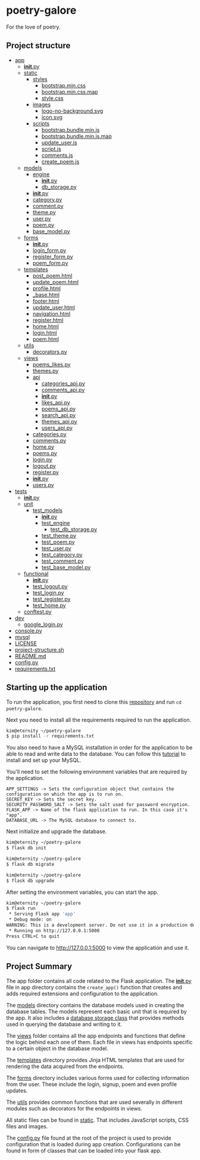 # poetry-galore

For the love of poetry.

## Project structure

* [app](./app)
  * [__init__.py](./app/__init__.py)
  * [static](./app/static)
    * [styles](./app/static/styles)
      * [bootstrap.min.css](./app/static/styles/bootstrap.min.css)
      * [bootstrap.min.css.map](./app/static/styles/bootstrap.min.css.map)
      * [style.css](./app/static/styles/style.css)
    * [images](./app/static/images)
      * [logo-no-background.svg](./app/static/images/logo-no-background.svg)
      * [icon.svg](./app/static/images/icon.svg)
    * [scripts](./app/static/scripts)
      * [bootstrap.bundle.min.js](./app/static/scripts/bootstrap.bundle.min.js)
      * [bootstrap.bundle.min.js.map](./app/static/scripts/bootstrap.bundle.min.js.map)
      * [update_user.js](./app/static/scripts/update_user.js)
      * [script.js](./app/static/scripts/script.js)
      * [comments.js](./app/static/scripts/comments.js)
      * [create_poem.js](./app/static/scripts/create_poem.js)
  * [models](./app/models)
    * [engine](./app/models/engine)
      * [__init__.py](./app/models/engine/__init__.py)
      * [db_storage.py](./app/models/engine/db_storage.py)
    * [__init__.py](./app/models/__init__.py)
    * [category.py](./app/models/category.py)
    * [comment.py](./app/models/comment.py)
    * [theme.py](./app/models/theme.py)
    * [user.py](./app/models/user.py)
    * [poem.py](./app/models/poem.py)
    * [base_model.py](./app/models/base_model.py)
  * [forms](./app/forms)
    * [__init__.py](./app/forms/__init__.py)
    * [login_form.py](./app/forms/login_form.py)
    * [register_form.py](./app/forms/register_form.py)
    * [poem_form.py](./app/forms/poem_form.py)
  * [templates](./app/templates)
    * [post_poem.html](./app/templates/post_poem.html)
    * [update_poem.html](./app/templates/update_poem.html)
    * [profile.html](./app/templates/profile.html)
    * [_base.html](./app/templates/_base.html)
    * [footer.html](./app/templates/footer.html)
    * [update_user.html](./app/templates/update_user.html)
    * [navigation.html](./app/templates/navigation.html)
    * [register.html](./app/templates/register.html)
    * [home.html](./app/templates/home.html)
    * [login.html](./app/templates/login.html)
    * [poem.html](./app/templates/poem.html)
  * [utils](./app/utils)
    * [decorators.py](./app/utils/decorators.py)
  * [views](./app/views)
    * [poems_likes.py](./app/views/poems_likes.py)
    * [themes.py](./app/views/themes.py)
    * [api](./app/views/api)
      * [categories_api.py](./app/views/api/categories_api.py)
      * [comments_api.py](./app/views/api/comments_api.py)
      * [__init__.py](./app/views/api/__init__.py)
      * [likes_api.py](./app/views/api/likes_api.py)
      * [poems_api.py](./app/views/api/poems_api.py)
      * [search_api.py](./app/views/api/search_api.py)
      * [themes_api.py](./app/views/api/themes_api.py)
      * [users_api.py](./app/views/api/users_api.py)
    * [categories.py](./app/views/categories.py)
    * [comments.py](./app/views/comments.py)
    * [home.py](./app/views/home.py)
    * [poems.py](./app/views/poems.py)
    * [login.py](./app/views/login.py)
    * [logout.py](./app/views/logout.py)
    * [register.py](./app/views/register.py)
    * [__init__.py](./app/views/__init__.py)
    * [users.py](./app/views/users.py)
* [tests](./tests)
  * [__init__.py](./tests/__init__.py)
  * [unit](./tests/unit)
    * [test_models](./tests/unit/test_models)
      * [__init__.py](./tests/unit/test_models/__init__.py)
      * [test_engine](./tests/unit/test_models/test_engine)
        * [test_db_storage.py](./tests/unit/test_models/test_engine/test_db_storage.py)
      * [test_theme.py](./tests/unit/test_models/test_theme.py)
      * [test_poem.py](./tests/unit/test_models/test_poem.py)
      * [test_user.py](./tests/unit/test_models/test_user.py)
      * [test_category.py](./tests/unit/test_models/test_category.py)
      * [test_comment.py](./tests/unit/test_models/test_comment.py)
      * [test_base_model.py](./tests/unit/test_models/test_base_model.py)
  * [functional](./tests/functional)
    * [__init__.py](./tests/functional/__init__.py)
    * [test_logout.py](./tests/functional/test_logout.py)
    * [test_login.py](./tests/functional/test_login.py)
    * [test_register.py](./tests/functional/test_register.py)
    * [test_home.py](./tests/functional/test_home.py)
  * [conftest.py](./tests/conftest.py)
* [dev](./dev)
  * [google_login.py](./dev/google_login.py)
* [console.py](./console.py)
* [mysql](./mysql)
* [LICENSE](./LICENSE)
* [project-structure.sh](./project-structure.sh)
* [README.md](./README.md)
* [config.py](./config.py)
* [requirements.txt](./requirements.txt)

## Starting up the application

To run the application, you first need to clone this [repository](<https://github.com/bryokim/poetry-galore>) and run `cd poetry-galore`.

Next you need to install all the requirements required to run the application.

```Bash
kim@eternity ~/poetry-galore
$ pip install -r requirements.txt
```

You also need to have a MySQL installation in order for the application to be able
to read and write data to the database. You can follow this [tutorial](.) to install and set up
your MySQL.

You'll need to set the following environment variables that are required by the application.

```Text
APP_SETTINGS -> Sets the configuration object that contains the configuration on which the app is to run on.
SECRET_KEY -> Sets the secret key.
SECURITY_PASSWORD_SALT -> Sets the salt used for password encryption.
FLASK_APP -> Name of the flask application to run. In this case it's "app".
DATABASE_URL -> The MySQL database to connect to.
```

Next initialize and upgrade the database.

```Bash
kim@eternity ~/poetry-galore
$ flask db init

kim@eternity ~/poetry-galore
$ flask db migrate

kim@eternity ~/poetry-galore
$ flask db upgrade
```

After setting the environment variables, you can start the app.

```Bash
kim@eternity ~/poetry-galore
$ flask run
 * Serving Flask app 'app'
 * Debug mode: on
WARNING: This is a development server. Do not use it in a production deployment. Use a production WSGI server instead.
 * Running on http://127.0.0.1:5000
Press CTRL+C to quit
```

You can navigate to <http://127.0.0.1:5000> to view the application and use it.

## Project Summary

The app folder contains all code related to the Flask application.
The [__init__.py](./app/__init__.py) file in app directory contains the `create_app()` function that creates and
adds required extensions and configuration to the application.

The [models](./app/models) directory contains the database models used in creating the
database tables. The models represent each basic unit that is required by the app.
It also includes a [database storage class](./app/models/engine/db_storage.py) that provides
methods used in querying the database and writing to it.

The [views](./app/views) folder contains all the app endpoints and functions that define
the logic behind each one of them. Each file in views has endpoints specific to a certain
object in the database model.

The [templates](./app/templates) directory provides Jinja HTML templates that are used for
rendering the data acquired from the endpoints.

The [forms](./app/forms) directory includes various forms used for collecting information
from the user. These include the login, signup, poem and even profile updates.

The [utils](./app/utils) provides common functions that are used severally in different modules such as decorators for the endpoints in views.

All static files can be found in [static](./app/static). That includes JavaScript scripts, CSS files and images.

The [config.py](./config.py) file found at the root of the project is used to provide
configuration that is loaded during app creation. Configurations can be found in form of classes
that can be loaded into your flask app.
